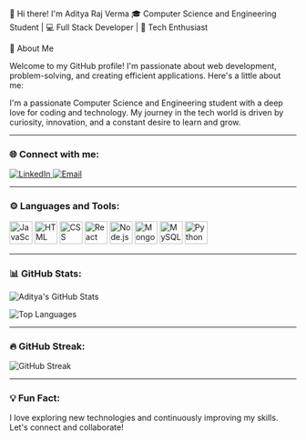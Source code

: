 👋 Hi there! I'm Aditya Raj Verma
🎓 Computer Science and Engineering Student | 💻 Full Stack Developer | 🚀 Tech Enthusiast

🌟 About Me

Welcome to my GitHub profile! I'm passionate about web development, problem-solving, and creating efficient applications. Here's a little about me:

I'm a passionate Computer Science and Engineering student with a deep love for coding and technology. My journey in the tech world is driven by curiosity, innovation, and a constant desire to learn and grow.



---

### 🌐 Connect with me:

<p align="left">
  <a href="https://www.linkedin.com/in/adityarajverma547/" target="_blank">
    <img src="https://img.shields.io/badge/LinkedIn-0077B5?style=for-the-badge&logo=linkedin&logoColor=white" alt="LinkedIn"/>
  </a>
  <a href="mailto:adityarajv473@gmail.com">
    <img src="https://img.shields.io/badge/Email-D14836?style=for-the-badge&logo=gmail&logoColor=white" alt="Email"/>
  </a>
</p>

---

### ⚙️ Languages and Tools:

<p align="left">
  <img src="https://cdn.jsdelivr.net/gh/devicons/devicon/icons/javascript/javascript-original.svg" height="40" alt="JavaScript" />
  <img src="https://cdn.jsdelivr.net/gh/devicons/devicon/icons/html5/html5-original.svg" height="40" alt="HTML" />
  <img src="https://cdn.jsdelivr.net/gh/devicons/devicon/icons/css3/css3-original.svg" height="40" alt="CSS" />
  <img src="https://cdn.jsdelivr.net/gh/devicons/devicon/icons/react/react-original.svg" height="40" alt="React" />
  <img src="https://cdn.jsdelivr.net/gh/devicons/devicon/icons/nodejs/nodejs-original.svg" height="40" alt="Node.js" />
  <img src="https://cdn.jsdelivr.net/gh/devicons/devicon/icons/mongodb/mongodb-original.svg" height="40" alt="MongoDB" />
  <img src="https://cdn.jsdelivr.net/gh/devicons/devicon/icons/mysql/mysql-original.svg" height="40" alt="MySQL" />
  <img src="https://cdn.jsdelivr.net/gh/devicons/devicon/icons/python/python-original.svg" height="40" alt="Python" />
</p>

---

### 📊 GitHub Stats:

![Aditya's GitHub Stats](https://github-readme-stats.vercel.app/api?username=adityarajverma547&show_icons=true&theme=dark&count_private=true)

![Top Languages](https://github-readme-stats.vercel.app/api/top-langs/?username=adityarajverma547&layout=compact&theme=dark)

---


### 🔥 GitHub Streak:

![GitHub Streak](https://github-readme-streak-stats.herokuapp.com/?user=adityarajverma547&theme=dark)

---


### 💡 Fun Fact:
I love exploring new technologies and continuously improving my skills. Let's connect and collaborate!




